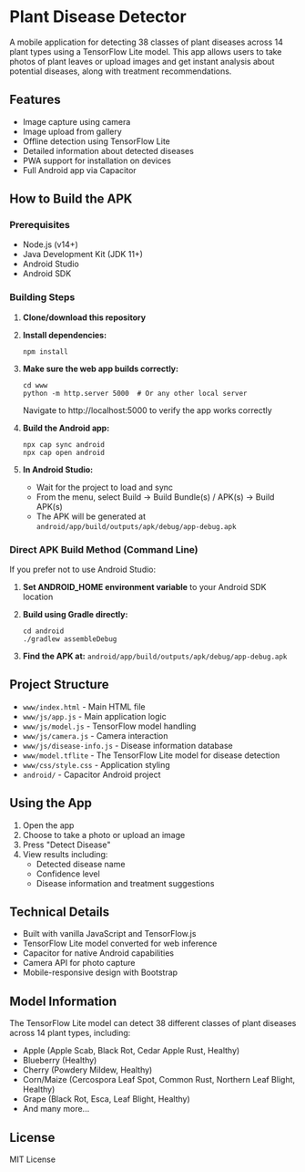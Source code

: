 # Plant Disease Detector

A mobile application for detecting 38 classes of plant diseases across 14 plant types using a TensorFlow Lite model. This app allows users to take photos of plant leaves or upload images and get instant analysis about potential diseases, along with treatment recommendations.

## Features

- Image capture using camera
- Image upload from gallery
- Offline detection using TensorFlow Lite
- Detailed information about detected diseases
- PWA support for installation on devices
- Full Android app via Capacitor

## How to Build the APK

### Prerequisites

- Node.js (v14+)
- Java Development Kit (JDK 11+)
- Android Studio
- Android SDK

### Building Steps

1. **Clone/download this repository**

2. **Install dependencies:**
   ```
   npm install
   ```

3. **Make sure the web app builds correctly:**
   ```
   cd www
   python -m http.server 5000  # Or any other local server
   ```
   
   Navigate to http://localhost:5000 to verify the app works correctly

4. **Build the Android app:**
   ```
   npx cap sync android
   npx cap open android
   ```

5. **In Android Studio:**
   - Wait for the project to load and sync
   - From the menu, select Build → Build Bundle(s) / APK(s) → Build APK(s)
   - The APK will be generated at `android/app/build/outputs/apk/debug/app-debug.apk`

### Direct APK Build Method (Command Line)

If you prefer not to use Android Studio:

1. **Set ANDROID_HOME environment variable** to your Android SDK location
   
2. **Build using Gradle directly:**
   ```
   cd android
   ./gradlew assembleDebug
   ```

3. **Find the APK at:** `android/app/build/outputs/apk/debug/app-debug.apk`

## Project Structure

- `www/index.html` - Main HTML file
- `www/js/app.js` - Main application logic
- `www/js/model.js` - TensorFlow model handling
- `www/js/camera.js` - Camera interaction
- `www/js/disease-info.js` - Disease information database
- `www/model.tflite` - The TensorFlow Lite model for disease detection
- `www/css/style.css` - Application styling
- `android/` - Capacitor Android project

## Using the App

1. Open the app
2. Choose to take a photo or upload an image
3. Press "Detect Disease"
4. View results including:
   - Detected disease name
   - Confidence level
   - Disease information and treatment suggestions

## Technical Details

- Built with vanilla JavaScript and TensorFlow.js
- TensorFlow Lite model converted for web inference
- Capacitor for native Android capabilities
- Camera API for photo capture
- Mobile-responsive design with Bootstrap

## Model Information

The TensorFlow Lite model can detect 38 different classes of plant diseases across 14 plant types, including:

- Apple (Apple Scab, Black Rot, Cedar Apple Rust, Healthy)
- Blueberry (Healthy)
- Cherry (Powdery Mildew, Healthy)
- Corn/Maize (Cercospora Leaf Spot, Common Rust, Northern Leaf Blight, Healthy)
- Grape (Black Rot, Esca, Leaf Blight, Healthy)
- And many more...

## License

MIT License